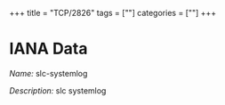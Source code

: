 +++
title = "TCP/2826"
tags = [""]
categories = [""]
+++

# IANA Data

_Name:_ slc-systemlog

_Description:_ slc systemlog

